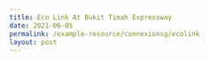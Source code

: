 ```yaml
---
title: Eco Link At Bukit Timah Expressway
date: 2021-06-05
permalink: /example-resource/connexionsg/ecolink
layout: post
---
```


